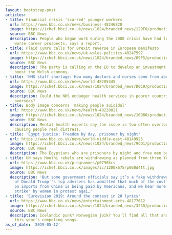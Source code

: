 ```yaml
---
layout: bootstrap-post
articles:
- title: Financial crisis 'scarred' younger workers
  url: https://www.bbc.co.uk/news/business-48246820
  image: https://ichef.bbci.co.uk/news/1024/branded_news/129F0/production/_106927267_de41-1.jpg
  source: BBC News
  description: People who began work during the 2008 crisis have had lower pay and
    worse career prospects, says a report.
- title: Plaid Cymru calls for Brexit reverse in European manifesto
  url: https://www.bbc.co.uk/news/uk-wales-politics-48247597
  image: https://ichef.bbci.co.uk/news/1024/branded_news/89F5/production/_106771353_priceeuplaid.jpg
  source: BBC News
  description: The party is calling on the EU to develop an investment fund to help
    boost the Welsh economy.
- title: 'NHS staff shortage: How many doctors and nurses come from abroad?'
  url: https://www.bbc.co.uk/news/world-48205445
  image: https://ichef.bbci.co.uk/news/1024/branded_news/D0C9/production/_106894435_hospital_phone.jpg
  source: BBC News
  description: Could the NHS endanger health services in poorer countries by recruiting
    overseas?
- title: Body image concerns 'making people suicidal'
  url: https://www.bbc.co.uk/news/health-48228021
  image: https://ichef.bbci.co.uk/news/1024/branded_news/16980/production/_98744529_boysciencephotolibrary.jpg
  source: BBC News
  description: Mental health experts say the issue is too often overlooked but is
    causing people real distress.
- title: 'Egypt justice: Freedom by day, prisoner by night'
  url: https://www.bbc.co.uk/news/world-middle-east-48149925
  image: https://ichef.bbci.co.uk/news/1024/branded_news/9CD1/production/_106854104_59735477_357025864941302_5805052611585376256_n.jpg
  source: BBC News
  description: The Egyptians who are prisoners by night and free men by day.
- title: UN says Houthi rebels are withdrawing as planned from three Yemeni ports
  url: https://www.bbc.co.uk/programmes/p0790krs
  image: https://ichef.bbci.co.uk/images/ic/1200x675/p060d4tt.jpg
  source: BBC News
  description: 'But some government officials say it’s a fake withdrawal. Also: One
    of Donald Trump''s top advisers has admitted that much of the cost of tariffs
    on imports from China is being paid by Americans, and we hear more about the "sex
    strike" by women in protest agai…'
- title: 'Eurovision 2019: Around the contest in 20 lyrics'
  url: https://www.bbc.co.uk/news/entertainment-arts-48177612
  image: https://ichef.bbci.co.uk/news/1024/branded_news/323D/production/_106816821_compo1.jpg
  source: BBC News
  description: Icelandic punk? Norwegian joik? You'll find all that and more among
    this year's competing songs.
as_of_date: '2019-05-12'
---
```


